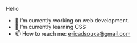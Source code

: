  Hello


- 🔭 I’m currently working on web development.
- 🌱 I’m currently learning CSS
- 📫 How to reach me: ericadsouxa@gmail.com

